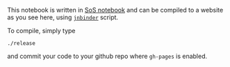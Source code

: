 This notebook is written in [SoS notebook](https://vatlab.github.io/sos-docs/notebook.html#content) and can be compiled to a website as you see here, using [`jnbinder`](git@github.com:vatlab/jnbinder.git) script.

To compile, simply type 

```
./release
```

and commit your code to your github repo where `gh-pages` is enabled.
